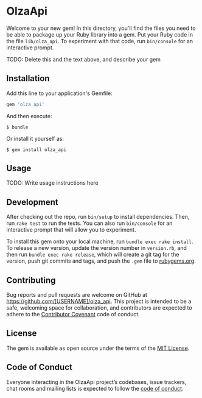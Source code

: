 # OlzaApi

Welcome to your new gem! In this directory, you'll find the files you need to be able to package up your Ruby library into a gem. Put your Ruby code in the file `lib/olza_api`. To experiment with that code, run `bin/console` for an interactive prompt.

TODO: Delete this and the text above, and describe your gem

## Installation

Add this line to your application's Gemfile:

```ruby
gem 'olza_api'
```

And then execute:

    $ bundle

Or install it yourself as:

    $ gem install olza_api

## Usage

TODO: Write usage instructions here

## Development

After checking out the repo, run `bin/setup` to install dependencies. Then, run `rake test` to run the tests. You can also run `bin/console` for an interactive prompt that will allow you to experiment.

To install this gem onto your local machine, run `bundle exec rake install`. To release a new version, update the version number in `version.rb`, and then run `bundle exec rake release`, which will create a git tag for the version, push git commits and tags, and push the `.gem` file to [rubygems.org](https://rubygems.org).

## Contributing

Bug reports and pull requests are welcome on GitHub at https://github.com/[USERNAME]/olza_api. This project is intended to be a safe, welcoming space for collaboration, and contributors are expected to adhere to the [Contributor Covenant](http://contributor-covenant.org) code of conduct.

## License

The gem is available as open source under the terms of the [MIT License](https://opensource.org/licenses/MIT).

## Code of Conduct

Everyone interacting in the OlzaApi project’s codebases, issue trackers, chat rooms and mailing lists is expected to follow the [code of conduct](https://github.com/[USERNAME]/olza_api/blob/master/CODE_OF_CONDUCT.md).
